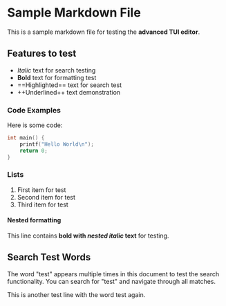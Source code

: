 # Sample Markdown File

This is a sample markdown file for testing the **advanced TUI editor**.

## Features to test

- *Italic* text for search testing
- **Bold** text for formatting test
- ==Highlighted== text for search test
- ++Underlined++ text demonstration

### Code Examples

Here is some code:
```c
int main() {
    printf("Hello World\n");
    return 0;
}
```

### Lists

1. First item for test
2. Second item for test
3. Third item for test

#### Nested formatting

This line contains **bold with *nested italic* text** for testing.

## Search Test Words

The word "test" appears multiple times in this document to test the search functionality. 
You can search for "test" and navigate through all matches.

This is another test line with the word test again.
